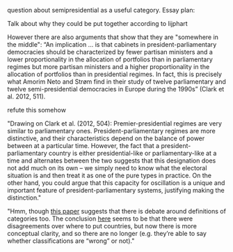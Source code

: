 question about semipresidential as a useful category.
Essay plan:

Talk about why they could be put together according to lijphart

However there are also arguments that show that they are "somewhere in the middle":
“An implication … is that cabinets in president-parliamentary democracies should be characterized by fewer partisan ministers and a lower proportionality in the allocation of portfolios than in parliamentary regimes but more partisan ministers and a higher proportionality in the allocation of portfolios than in presidential regimes. In fact, this is precisely what Amorim Neto and Strøm find in their study of twelve parliamentary and twelve semi-presidential democracies in Europe during the 1990s” (Clark et al. 2012, 511).

refute this somehow

"Drawing on Clark et al. (2012, 504): Premier-presidential regimes are very similar to parliamentary ones. President-parliamentary regimes are more distinctive, and their characteristics depend on the balance of power between at a particular time. However, the fact that a president-parliamentary country is either presidential-like or parliamentary-like at a time and alternates between the two suggests that this designation does not add much on its own – we simply need to know what the electoral situation is and then treat it as one of the pure types in practice. On the other hand, you could argue that this capacity for oscillation is a unique and important feature of president-parliamentary systems, justifying making the distinction."

"Hmm, though [this paper](https://ejpr.onlinelibrary.wiley.com/doi/abs/10.1111/1475-6765.00084) suggests that there is debate around definitions of categories too. The conclusion [here](https://journals.sagepub.com/doi/10.1177/1478929919864770) seems to be that there were disagreements over where to put countries, but now there is more conceptual clarity, and so there are no longer (e.g. they’re able to say whether classifications are “wrong” or not)."